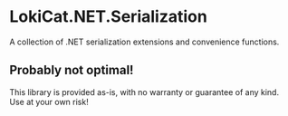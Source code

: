 # LokiCat.NET.Serialization
A collection of .NET serialization extensions and convenience functions.

## Probably not optimal!
This library is provided as-is, with no warranty or guarantee of any kind. Use at your own risk!